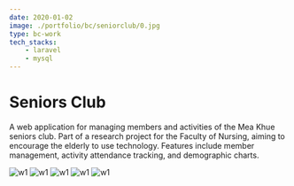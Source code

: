 ```yaml
---
date: 2020-01-02
image: ./portfolio/bc/seniorclub/0.jpg
type: bc-work
tech_stacks:
    - laravel
    - mysql
---
```


# Seniors Club

A web application for managing members and activities of the Mea Khue seniors club. Part of a research project for the Faculty of Nursing, aiming to encourage the elderly to use technology. Features include member management, activity attendance tracking, and demographic charts.

<!-- more -->

![w1](/portfolio/bc/seniorclub/0.jpg)
![w1](/portfolio/bc/seniorclub/1.jpg)
![w1](/portfolio/bc/seniorclub/2.jpeg)
![w1](/portfolio/bc/seniorclub/3.jpg)
![w1](/portfolio/bc/seniorclub/4.jpeg)
